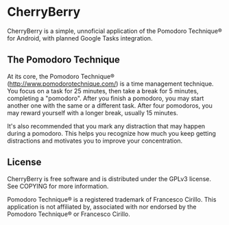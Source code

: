 CherryBerry
===========

CherryBerry is a simple, unnoficial application of the Pomodoro Technique® for
Android, with planned Google Tasks integration.

The Pomodoro Technique
----------------------

At its core, the Pomodoro Technique® (http://www.pomodorotechnique.com/) is a
time management technique. You focus on a task for 25 minutes, then take a break
for 5 minutes, completing a "pomodoro". After you finish a pomodoro, you may
start another one with the same or a different task. After four pomodoros, you
may reward yourself with a longer break, usually 15 minutes.

It's also recommended that you mark any distraction that may happen during a
pomodoro. This helps you recognize how much you keep getting distractions and
motivates you to improve your concentration.

License
-------

CherryBerry is free software and is distributed under the GPLv3 license. See
COPYING for more information.

Pomodoro Technique® is a registered trademark of Francesco Cirillo. This
application is not affiliated by, associated with nor endorsed by the Pomodoro
Technique® or Francesco Cirillo.
